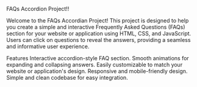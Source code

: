 FAQs Accordion Project!!

Welcome to the FAQs Accordian Project! 
This project is designed to help you create a simple and interactive Frequently Asked Questions (FAQs) section for your website or application using HTML, CSS, and JavaScript. 
Users can click on questions to reveal the answers, providing a seamless and informative user experience.


Features
Interactive accordion-style FAQ section.
Smooth animations for expanding and collapsing answers.
Easily customizable to match your website or application's design.
Responsive and mobile-friendly design.
Simple and clean codebase for easy integration.
